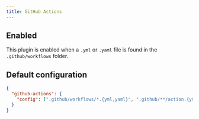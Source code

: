 ```yaml
---
title: GitHub Actions
---
```


## Enabled

This plugin is enabled when a `.yml` or `.yaml` file is found in the
`.github/workflows` folder.

## Default configuration

```json title="knip.json"
{
  "github-actions": {
    "config": [".github/workflows/*.{yml,yaml}", ".github/**/action.{yml,yaml}"]
  }
}
```
